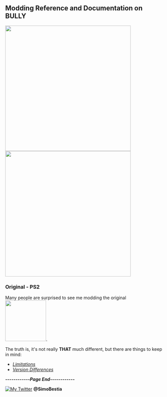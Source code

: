 ## Modding Reference and Documentation on BULLY

<p align="left">
  <img src="https://user-images.githubusercontent.com/36112411/101244163-17e24100-3705-11eb-9b3c-773bfc8f4337.png" width="400">
  <img src="https://user-images.githubusercontent.com/36112411/101243899-81615000-3703-11eb-96e9-7450ad242ec9.png" width="400">
</p>

### Original - PS2

<p align="left">
  Many people are surprised to see me modding the original  <img src="https://user-images.githubusercontent.com/36112411/101244342-36950780-3706-11eb-9d21-0e278a840d77.png" width="130">.
</p>

The truth is, it's not really **THAT** much different, but there are things to keep in mind:


- [_Limitations_](https://simonbestia.github.io/Bully-Modding-Reference-and-Documentation//PS2/Limitations)
- [_Version Differences_](https://simonbestia.github.io/Bully-Modding-Reference-and-Documentation//PS2/Differences)

**------------_Page End_------------**

[![My Twitter][1.2]][1] **@SimoBestia**

<!-- Please don't remove this: Grab your social icons from https://github.com/carlsednaoui/gitsocial -->

[1.2]: http://i.imgur.com/wWzX9uB.png (My Twitter)

[1]: http://www.twitter.com/SimoBestia

<!-- Please don't remove this: Grab your social icons from https://github.com/carlsednaoui/gitsocial -->
